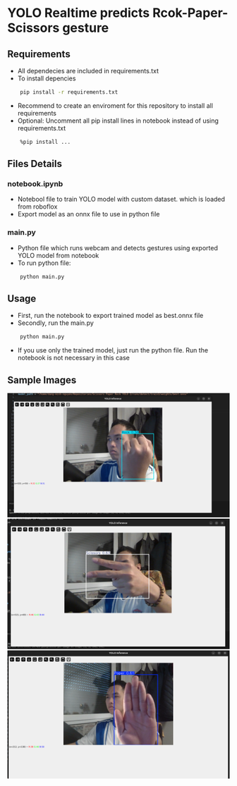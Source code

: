 # YOLO Realtime predicts Rcok-Paper-Scissors gesture

## Requirements

- All dependecies are included in requirements.txt
- To install depencies

```bash
    pip install -r requirements.txt
```

- Recommend to create an enviroment for this repository to install all requirements
- Optional: Uncomment all pip install lines in notebook instead of using requirements.txt

```bash
    %pip install ...
```

## Files Details

### notebook.ipynb

- Notebool file to train YOLO model with custom dataset. which is loaded from roboflox
- Export model as an onnx file to use in python file

### main.py

- Python file which runs webcam and detects gestures using exported YOLO model from notebook
- To run python file:

```bash
    python main.py
```

## Usage

- First, run the notebook to export trained model as best.onnx file
- Secondly, run the main.py

```bash
    python main.py
```

- If you use only the trained model, just run the python file. Run the notebook is not necessary in this case

## Sample Images

![alt text](image.png)
![alt text](image-1.png)
![alt text](image-3.png)
